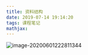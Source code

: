 ```yaml
---
title: 资料结构
date: 2019-07-14 19:14:20
tags: 课程笔记
mathjax: 
---
```


![image-20200601222811344](https://cdn.jsdelivr.net/gh/ronyeaf/asset/img/20201114191800.png)